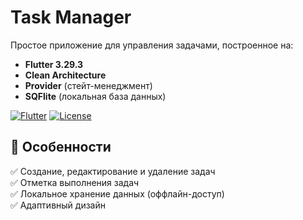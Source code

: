 # Task Manager

Простое приложение для управления задачами, построенное на:
- **Flutter 3.29.3**
- **Clean Architecture**
- **Provider** (стейт-менеджмент)
- **SQFlite** (локальная база данных)

[![Flutter](https://img.shields.io/badge/Flutter-3.16-blue)](https://flutter.dev)
[![License](https://img.shields.io/badge/license-MIT-green)](LICENSE)

## 📌 Особенности
✅ Создание, редактирование и удаление задач  
✅ Отметка выполнения задач  
✅ Локальное хранение данных (оффлайн-доступ)  
✅ Адаптивный дизайн  
